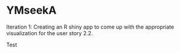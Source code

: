 # YMseekA
Iteration 1: 
Creating an R shiny app to come up with the appropriate visualization for the user story 2.2. 


Test
